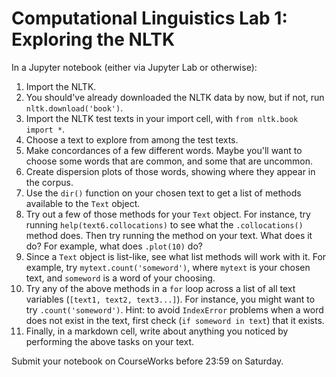 # Computational Linguistics Lab 1: Exploring the NLTK

In a Jupyter notebook (either via Jupyter Lab or otherwise): 

1. Import the NLTK. 
2. You should've already downloaded the NLTK data by now, but if not, run `nltk.download('book')`. 
3. Import the NLTK test texts in your import cell, with `from nltk.book import *`. 
4. Choose a text to explore from among the test texts. 
5. Make concordances of a few different words. Maybe you'll want to choose some words that are common, and some that are uncommon.
6. Create dispersion plots of those words, showing where they appear in the corpus.
7. Use the `dir()` function on your chosen text to get a list of methods available to the `Text` object.
8. Try out a few of those methods for your `Text` object. For instance, try running `help(text6.collocations)` to see what the `.collocations()` method does. Then try running the method on your text. What does it do? For example, what does `.plot(10)` do?
9. Since a `Text` object is list-like, see what list methods will work with it. For example, try `mytext.count('someword')`, where `mytext` is your chosen text, and `someword` is a word of your choosing. 
10. Try any of the above methods in a `for` loop across a list of all text variables (`[text1, text2, text3...]`). For instance, you might want to try `.count('someword')`. Hint: to avoid `IndexError` problems when a word does not exist in the text, first check (`if someword in text`) that it exists. 
11. Finally, in a markdown cell, write about anything you noticed by performing the above tasks on your text. 

Submit your notebook on CourseWorks before 23:59 on Saturday.
